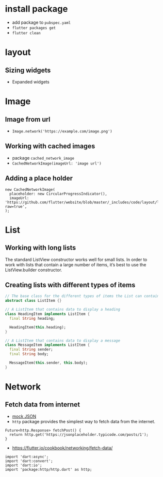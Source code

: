 # install package
- add package to `pubspec.yaml`
- `flutter packages get`
- `flutter clean`

# layout
## Sizing widgets
- Expanded widgets

# Image
## Image from url
-  `Image.network('https://example.com/image.png')`
## Working with cached images
- package `cached_network_image`
- `CachedNetworkImage(imageUrl: 'image url')`

## Adding a place holder
```
new CachedNetworkImage(
  placeholder: new CircularProgressIndicator(),
  imageUrl: 'https://github.com/flutter/website/blob/master/_includes/code/layout/lakes/images/lake.jpg?raw=true',
);
```

# List
## Working with long lists
The standard ListView constructor works well for small lists. In order to work with lists that contain a large number of items, it’s best to use the ListView.builder constructor.

## Creating lists with different types of items
```dart
// The base class for the different types of items the List can contain
abstract class ListItem {}

// A ListItem that contains data to display a heading
class HeadingItem implements ListItem {
  final String heading;

  HeadingItem(this.heading);
}

// A ListItem that contains data to display a message
class MessageItem implements ListItem {
  final String sender;
  final String body;

  MessageItem(this.sender, this.body);
}
```

# Network
## Fetch data from internet
- [mock JSON](https://jsonplaceholder.typicode.com/)
- `http` package provides the simplest way to fetch data from the internet.
```
Future<http.Response> fetchPost() {
  return http.get('https://jsonplaceholder.typicode.com/posts/1');
}
```
- https://flutter.io/cookbook/networking/fetch-data/
```
import 'dart:async';
import 'dart:convert';
import 'dart:io';
import 'package:http/http.dart' as http;
```
